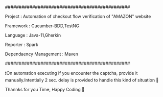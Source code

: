 ##############################################

Project : Automation of checkout flow verification
of "AMAZON" website

Framework              : Cucumber-BDD,TestNG

Language               : Java-11,Gherkin

Reporter               : Spark

Dependaency Management : Maven

##############################################

❗On automation executing if you encounter the captcha,
provide it manually.Intentially 2 sec. delay is provided
to handle this kind of situation  🙂

Thannks for you Time, Happy Coding 🥇
